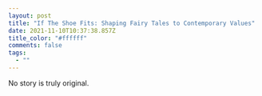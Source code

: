 ```yaml
---
layout: post
title: "If The Shoe Fits: Shaping Fairy Tales to Contemporary Values"
date: 2021-11-10T10:37:38.857Z
title_color: "#ffffff"
comments: false
tags:
  - ""
---
```

No story is truly original.